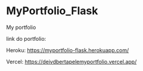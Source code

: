 # MyPortfolio_Flask
My portfolio

link do portfolio:

Heroku: 
https://myportfolio-flask.herokuapp.com/

Vercel:
https://deivdbertapelemyportfolio.vercel.app/
